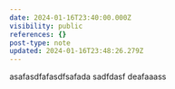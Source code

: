 ```yaml
---
date: 2024-01-16T23:40:00.000Z
visibility: public
references: {}
post-type: note
updated: 2024-01-16T23:48:26.279Z
---
```


asafasdfafasdfsafada
sadfdasf
deafaaass
